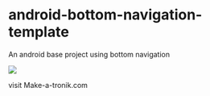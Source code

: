 # android-bottom-navigation-template
An android base project using bottom navigation 

![](http://blog.make-a-tronik.com/wp-content/uploads/2018/02/bottom_navigation.gif)

visit Make-a-tronik.com
